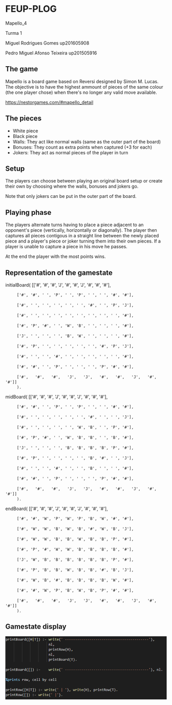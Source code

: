 # FEUP-PLOG

Mapello_4

Turma 1

Miguel Rodrigues Gomes up201605908

Pedro Miguel Afonso Teixeira  up201505916


## The game
Mapello is a board game based on Reversi designed by Simon M. Lucas. The objective is to have the highest ammount of pieces of the same colour (the one player chose) when there's no longer any valid move available. 

https://nestorgames.com/#mapello_detail

## The pieces
 - White piece
 - Black piece
 - Walls: They act like normal walls (same as the outer part of the board)
 - Bonuses: They count as extra points when captured (+3 for each)
 - Jokers: They act as normal pieces of the player in turn


## Setup
The players can choose between playing an original board setup or create their own by choosing where the walls, bonuses and jokers go.

Note that only jokers can be put in the outer part of the board.

## Playing phase
The players alternate turns having to place a piece adjacent to an opponent's piece (vertically, horizontally or diagonally). The player then captures all pieces contigous in a straight line between the newly placed piece and a player's piece or joker turning them into their own pieces. If a player is unable to capture a piece in his move he passes.

At the end the player with the most points wins.

## Representation of the gamestate

initialBoard(
[['#',   '#',   '#',   'J',   '#',   '#',   'J',   '#',   '#', '#'], 

         ['#', '#', ' ', 'P', ' ', 'P', ' ', ' ', '#', '#'], 
         
         ['#', ' ', ' ', ' ', ' ', ' ', '#', ' ', 'P', 'J'], 
         
         ['#', ' ', ' ', ' ', ' ', ' ', ' ', ' ', ' ', '#'], 
         
         ['#', 'P', '#', ' ', 'W', 'B', ' ', ' ', ' ', '#'],
         
         ['J', ' ', ' ', ' ', 'B', 'W', ' ', ' ', ' ', '#'], 
         
         ['#', 'P', ' ', ' ', ' ', ' ', ' ', '#', 'P', 'J'], 
         
         ['#', ' ', ' ', '#', ' ', ' ', ' ', ' ', ' ', '#'], 
         
         ['#', '#', ' ', 'P', ' ', ' ', ' ', 'P', '#', '#'], 
         
         ['#',   '#',   '#',   'J',   'J',   '#',   '#',   'J',   '#', '#']]
         ).
         
         
         
midBoard(
[['#',   '#',   '#',   'J',   '#',   '#',   'J',   '#',   '#', '#'], 

         ['#', '#', ' ', 'P', ' ', 'P', ' ', ' ', '#', '#'], 
         
         ['#', ' ', ' ', ' ', ' ', ' ', '#', ' ', ' ', 'J'], 
         
         ['#', ' ', ' ', ' ', ' ', 'W', 'B', ' ', 'P', '#'], 
         
         ['#', 'P', '#', ' ', 'W', 'B', 'B', ' ', 'B', '#'], 
         
         ['J', ' ', ' ', ' ', 'B', 'B', 'B', 'B', 'P', '#'], 
         
         ['#', 'P', ' ', ' ', ' ', ' ', 'B', '#', ' ', 'J'], 
         
         ['#', ' ', ' ', '#', ' ', ' ', 'B', ' ', ' ', '#'], 
         
         ['#', '#', ' ', 'P', ' ', ' ', ' ', 'P', '#', '#'], 
         
         ['#',   '#',   '#',   'J',   'J',   '#',   '#',   'J',   '#', '#']]
         ).       
         
      
endBoard(
[['#',   '#',   '#',   'J',   '#',   '#',   'J',   '#',   '#', '#'], 

         ['#', '#', 'W', 'P', 'W', 'P', 'B', 'W', '#', '#'], 
         
         ['#', 'W', 'W', 'B', 'W', 'B', '#', 'W', 'B', 'J'], 
         
         ['#', 'W', 'W', 'B', 'B', 'W', 'B', 'B', 'P', '#'], 
         
         ['#', 'P', '#', 'W', 'W', 'B', 'B', 'B', 'B', '#'], 
         
         ['J', 'W', 'B', 'B', 'B', 'B', 'B', 'B', 'P', '#'], 
         
         ['#', 'P', 'B', 'B', 'W', 'B', 'B', '#', 'B', 'J'], 
         
         ['#', 'W', 'B', '#', 'B', 'B', 'B', 'B', 'W', '#'], 
         
         ['#', '#', 'W', 'P', 'B', 'W', 'B', 'P', '#', '#'], 
         
         ['#',   '#',   '#',   'J',   'J',   '#',   '#',   'J',   '#', '#']]
         ).      
         
         

## Gamestate display

![Code to print board](https://raw.githubusercontent.com/omiguelgomes/FEUP-PLOG/master/TI/printingtheboard.PNG)




